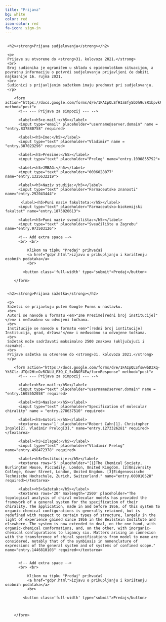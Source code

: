 ```yaml
---
title: "Prijava"
bg: white
color: red
icon-color: red
fa-icon: sign-in
---
```


<div class="row">
  <div class="column" style="float:center">
    
     <h2><strong>Prijava sudjelovanja</strong></h2>

     <p>
     Prijave su otvorene do <strong>31. kolovoza 2021.</strong>  
     <br>
     Broj sudionika je ograničen u skladu s epidemološkom situacijom, a povratnu informaciju o potvrdi sudjelovanja prijavljeni će dobiti najkasnije 16. rujna 2021.
     <br>
     Sudionici s prijavljenim sažetkom imaju prednost pri sudjelovanju.
     </p>

        <form action="https://docs.google.com/forms/d/e/1FAIpQLSfHIaSfy5bDh9uSR1bpvk9fRYNFm5ArXACm_WymdsHmLEcypA/formResponse" method="post">
          <!-- --- Prijava za simpozij --- -->
          
          <label><h5>e-mail:</h5></label>
          <input type="email" placeholder="username@server.domain" name = "entry.837880758" required>
          
          <label><h5>Ime:</h5></label>
          <input type="text" placeholder="Vladimir" name = "entry.307023296" required>
          
          <label><h5>Prezime:</h5></label>
          <input type="text" placeholder="Prelog" name="entry.1090855792">

          <label><h5>JMBAG:</h5></label>
          <input type="text" placeholder="0006028877" name="entry.1325632219">

          <label><h5>Naziv studija:</h5></label>
          <input type="text" placeholder="Farmaceutske znanosti" name="entry.292043444">

           <label><h5>Puni naziv fakulteta:</h5></label>
          <input type="text" placeholder="Farmaceutsko-biokemijski fakultet" name="entry.1875020613">

          <label><h5>Puni naziv sveučilišta:</h5></label>
          <input type="text" placeholder="Sveučilište u Zagrebu" name="entry.973503126">

          <!-- Add extra space -->
          <br> <br> 

              Klikom na tipku "Predaj" prihvaćaš 
              <a href="gdpr.html">izjavu o prikupljanju i korištenju osobnih podataka</a>
              <br>
           
            <button class='full-width' type="submit">Predaj</button>
          
        </form>

  </div>

  
  <div class="column" style="float:center">
    
     <h2><strong>Prijava sažetka</strong></h2>

     <p>
     Sažetci se prijavluju putem Google Forms u nastavku. 
     <br>
     Autori se navode u formatu <em>"Ime Prezime[redni broj institucije]"</em> i međusobno su odvojeni točkama. 
     <br>
     Institucije se navode u formatu <em>"[redni broj isntitucije] Institucija, grad, država"</em> i međusobno su odvojene točkama. 
     <br>
     Sažetak može sadržavati maksimalno 2500 znakova (uključujući i razmake).
     <br>
     Prijave sažetka su otvorene do <strong>31. kolovoza 2021.</strong>
     </p>

        <form action="https://docs.google.com/forms/d/e/1FAIpQLSfswwbD3Xq-Yk5Clz-UTQd2HtnOzRCNLU_F3Q_C_5xDNOF4Ew/formResponse" method="post">
          <!-- --- Prijava za simpozij --- -->
          
          <label><h5>e-mail:</h5></label>
          <input type="text" placeholder="username@server.domain" name = "entry.1605552058" required>
          
          <label><h5>Naslov:</h5></label>
          <input type="text" placeholder="Specification of molecular chirality" name = "entry.278637510" required>
          
          <label><h5>Autori:</h5></label>
          <textarea rows='1' placeholder="Robert Cahn[1]. Christopher Ingold[2]. Vladimir Prelog[3]." name="entry.1273326281" required></textarea>

          <label><h5>Izlagač:</h5></label>
          <input type="text" placeholder="Vladimir Prelog" name="entry.498472378" required>

          <label><h5>Institucije:</h5></label>
          <textarea rows='5' placeholder="[1]The Chemical Society, Burlington House, Piccadily, London, United Kingdom. [2]University College, Gower Street, London, United Kngdom. [3]Eidgenossische Technische Hochschule, Zurich, Switzerland." name="entry.600010528" required></textarea>

          <label><h5>Sažetak:</h5></label>
          <textarea rows='20' maxlength='2500' placeholder="The topological analysis of chiral molecular models has provided the framework of a general system for the specification of their chirality. The application, made in and before 1956, of this system to organic‐chemical configurations is generally retained, but is redefined with respect to certain types of structure, largely in the light of experience gained since 1956 in the Beilstein Institute and elsewhere. The system is now extended to deal, on the one hand, with organic‐chemical conformations, and, on the other, with inorganic‐chemical configurations to ligancy six. Matters arising in connexion with the transference of chiral specifications from model to name are considered, notably that of the symbiosis in nomenclature of expressions of the general system and of systems of confined scope." name="entry.1446810103" required></textarea>


          <!-- Add extra space -->
          <br> <br> 

              Klikom na tipku "Predaj" prihvaćaš 
              <a href="gdpr.html">izjavu o prikupljanju i korištenju osobnih podataka</a>
              <br>
           
            <button class='full-width' type="submit">Predaj</button>


          
        </form>
  </div>
</div>





